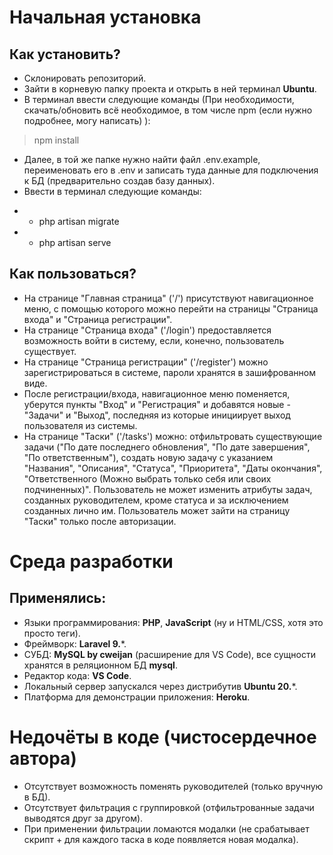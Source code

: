 # Начальная установка
## Как установить?
* Склонировать репозиторий.
* Зайти в корневую папку проекта и открыть в ней терминал **Ubuntu**.
* В терминал ввести следующие команды (При необходимости, скачать/обновить всё необходимое, в том числе npm (если нужно подробнее, могу написать) ): 
> npm install
* Далее, в той же папке нужно найти файл .env.example, переименовать его в .env и записать туда данные для подключения к БД (предварительно создав базу данных).
* Ввести в терминал следующие команды:
- * php artisan migrate
- * php artisan serve
## Как пользоваться?
- На странице "Главная страница" ('/') присутствуют навигационное меню, с помощью которого можно перейти на страницы "Страница входа" и "Страница регистрации".
- На странице "Страница входа" ('/login') предоставляется возможность войти в систему, если, конечно, пользователь существует. 
- На странице "Страница регистрации" ('/register') можно зарегистрироваться в системе, пароли хранятся в зашифрованном виде. 
- После регистрации/входа, навигационное меню поменяется, уберутся пункты "Вход" и "Регистрация" и добавятся новые - "Задачи" и "Выход", последняя из которые инициирует выход пользователя из системы.
- На странице "Таски" ('/tasks') можно: отфильтровать существующие задачи ("По дате последнего обновления", "По дате завершения", "По ответственным"), создать новую задачу с указанием "Названия", "Описания", "Статуса", "Приоритета", "Даты окончания", "Ответственного (Можно выбрать только себя или своих подчиненных)". Пользователь не может изменить атрибуты задач, созданных руководителем, кроме статуса и за исключением созданных лично им. Пользователь может зайти на страницу "Таски" только после авторизации.
# Среда разработки
## Применялись:
- Языки программирования: **PHP**, **JavaScript** (ну и HTML/CSS, хотя это просто теги).
- Фреймворк: **Laravel 9.***.
- СУБД: **MySQL by cweijan** (расширение для VS Code), все сущности хранятся в реляционном БД **mysql**.
- Редактор кода: **VS Code**.
- Локальный cервер запускался через дистрибутив **Ubuntu 20.***.
- Платформа для демонстрации приложения: **Heroku**.
# Недочёты в коде (чистосердечное автора)
- Отсутствует возможность поменять руководителей (только вручную в БД).
- Отсутствует фильтрация с группировкой (отфильтрованные задачи выводятся друг за другом).
- При применении фильтрации ломаются модалки (не срабатывает скрипт + для каждого таска в коде появляется новая модалка).
